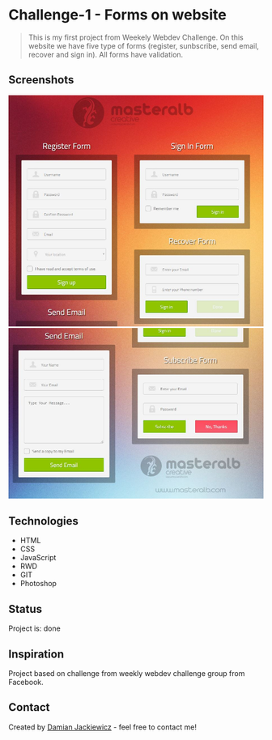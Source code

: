 # Challenge-1 - Forms on website
> This is my first project from Weekely Webdev Challenge. On this website we have five type of forms (register, sunbscribe, send email, recover and sign in). All forms have validation.

## Screenshots
![Website](./images/1.JPG)
![Website](./images/2.JPG)

## Technologies
* HTML
* CSS
* JavaScript
* RWD
* GIT
* Photoshop

## Status
Project is: done

## Inspiration
Project based on challenge from weekly webdev challenge group from Facebook.

## Contact
Created by [Damian Jackiewicz](https://www.linkedin.com/in/damian-jackiewicz/) - feel free to contact me!
